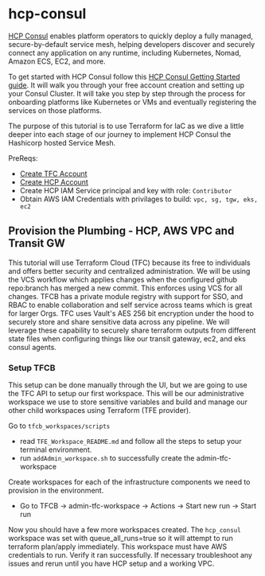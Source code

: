 # hcp-consul 
[HCP Consul](https://cloud.hashicorp.com/products/consul) enables platform operators to quickly deploy a fully managed, secure-by-default service mesh, helping developers discover and securely connect any application on any runtime, including Kubernetes, Nomad, Amazon ECS, EC2, and more.

To get started with HCP Consul follow this [HCP Consul Getting Started guide](https://learn.hashicorp.com/tutorials/cloud/get-started-consul#prerequisites).  It will walk you through your free account creation and setting up your Consul Cluster.  It will take you step by step through the process for onboarding platforms like Kubernetes or VMs and eventually registering the services on those platforms.

The purpose of this tutorial is to use Terraform for IaC as we dive a little deeper into each stage of our journey to implement HCP Consul the Hashicorp hosted Service Mesh.

PreReqs:
* [Create TFC Account](https://app.terraform.io/signup)
* [Create HCP Account](https://portal.cloud.hashicorp.com/?utm_source=learn)
* Create HCP IAM Service principal and key with role: `Contributor`
* Obtain AWS IAM Credentials with privilages to build: `vpc, sg, tgw, eks, ec2`

## Provision the Plumbing - HCP, AWS VPC and Transit GW
This tutorial will use Terraform Cloud (TFC) because its free to individuals and offers better security and centralized administration.  We will be using the VCS workflow which applies changes when the configured github repo:branch has merged a new commit.  This enforces using VCS for all changes.  TFCB has a private module registry with support for SSO, and RBAC to enable collaboration and self service across teams which is great for larger Orgs.  TFC uses Vault's AES 256 bit encryption under the hood to securely store and share sensitive data across any pipeline.  We will leverage these capability to securely share terraform outputs from different state files when configuring things like our transit gateway, ec2, and eks consul agents.

### Setup TFCB
This setup can be done manually through the UI, but we are going to use the TFC API to setup our first workspace.  This will be our administrative workspace we use to store sensitive variables and build and manage our other child workspaces using Terraform (TFE provider).

Go to `tfcb_workspaces/scripts`
* read `TFE_Workspace_README.md` and follow all the steps to setup your terminal environment.
* run `addAdmin_workspace.sh` to successfully create the admin-tfc-workspace

Create workspaces for each of the infrastructure components we need to provision in the environment.
* Go to TFCB -> admin-tfc-workspace -> Actions -> Start new run -> Start run

Now you should have a few more workspaces created.  The `hcp_consul` workspace was set with queue_all_runs=true so it will attempt to run terraform plan/apply immediately.  This workspace must have AWS credentials to run.  Verify it ran successfully.  If necessary troubleshoot any issues and rerun until you have HCP setup and a working VPC.
